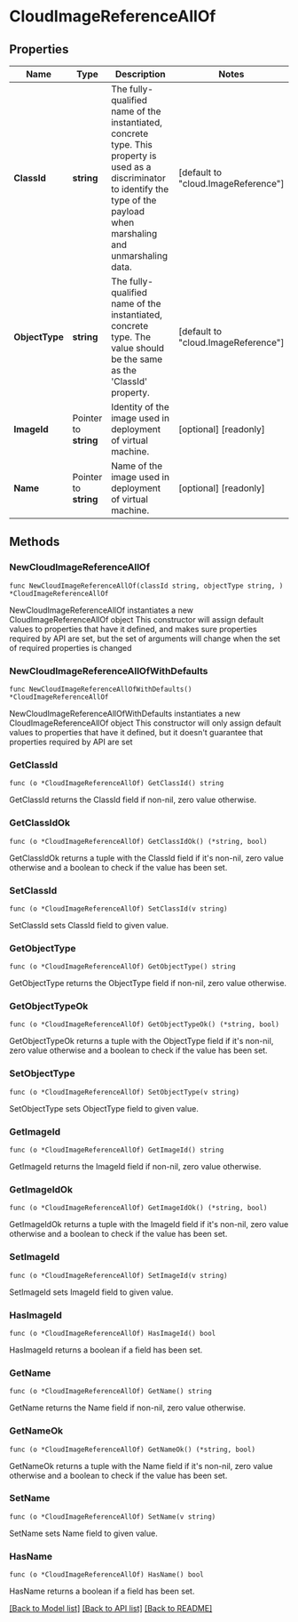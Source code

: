 # CloudImageReferenceAllOf

## Properties

Name | Type | Description | Notes
------------ | ------------- | ------------- | -------------
**ClassId** | **string** | The fully-qualified name of the instantiated, concrete type. This property is used as a discriminator to identify the type of the payload when marshaling and unmarshaling data. | [default to "cloud.ImageReference"]
**ObjectType** | **string** | The fully-qualified name of the instantiated, concrete type. The value should be the same as the &#39;ClassId&#39; property. | [default to "cloud.ImageReference"]
**ImageId** | Pointer to **string** | Identity of the image used in deployment of virtual machine. | [optional] [readonly] 
**Name** | Pointer to **string** | Name of the image used in deployment of virtual machine. | [optional] [readonly] 

## Methods

### NewCloudImageReferenceAllOf

`func NewCloudImageReferenceAllOf(classId string, objectType string, ) *CloudImageReferenceAllOf`

NewCloudImageReferenceAllOf instantiates a new CloudImageReferenceAllOf object
This constructor will assign default values to properties that have it defined,
and makes sure properties required by API are set, but the set of arguments
will change when the set of required properties is changed

### NewCloudImageReferenceAllOfWithDefaults

`func NewCloudImageReferenceAllOfWithDefaults() *CloudImageReferenceAllOf`

NewCloudImageReferenceAllOfWithDefaults instantiates a new CloudImageReferenceAllOf object
This constructor will only assign default values to properties that have it defined,
but it doesn't guarantee that properties required by API are set

### GetClassId

`func (o *CloudImageReferenceAllOf) GetClassId() string`

GetClassId returns the ClassId field if non-nil, zero value otherwise.

### GetClassIdOk

`func (o *CloudImageReferenceAllOf) GetClassIdOk() (*string, bool)`

GetClassIdOk returns a tuple with the ClassId field if it's non-nil, zero value otherwise
and a boolean to check if the value has been set.

### SetClassId

`func (o *CloudImageReferenceAllOf) SetClassId(v string)`

SetClassId sets ClassId field to given value.


### GetObjectType

`func (o *CloudImageReferenceAllOf) GetObjectType() string`

GetObjectType returns the ObjectType field if non-nil, zero value otherwise.

### GetObjectTypeOk

`func (o *CloudImageReferenceAllOf) GetObjectTypeOk() (*string, bool)`

GetObjectTypeOk returns a tuple with the ObjectType field if it's non-nil, zero value otherwise
and a boolean to check if the value has been set.

### SetObjectType

`func (o *CloudImageReferenceAllOf) SetObjectType(v string)`

SetObjectType sets ObjectType field to given value.


### GetImageId

`func (o *CloudImageReferenceAllOf) GetImageId() string`

GetImageId returns the ImageId field if non-nil, zero value otherwise.

### GetImageIdOk

`func (o *CloudImageReferenceAllOf) GetImageIdOk() (*string, bool)`

GetImageIdOk returns a tuple with the ImageId field if it's non-nil, zero value otherwise
and a boolean to check if the value has been set.

### SetImageId

`func (o *CloudImageReferenceAllOf) SetImageId(v string)`

SetImageId sets ImageId field to given value.

### HasImageId

`func (o *CloudImageReferenceAllOf) HasImageId() bool`

HasImageId returns a boolean if a field has been set.

### GetName

`func (o *CloudImageReferenceAllOf) GetName() string`

GetName returns the Name field if non-nil, zero value otherwise.

### GetNameOk

`func (o *CloudImageReferenceAllOf) GetNameOk() (*string, bool)`

GetNameOk returns a tuple with the Name field if it's non-nil, zero value otherwise
and a boolean to check if the value has been set.

### SetName

`func (o *CloudImageReferenceAllOf) SetName(v string)`

SetName sets Name field to given value.

### HasName

`func (o *CloudImageReferenceAllOf) HasName() bool`

HasName returns a boolean if a field has been set.


[[Back to Model list]](../README.md#documentation-for-models) [[Back to API list]](../README.md#documentation-for-api-endpoints) [[Back to README]](../README.md)


